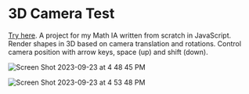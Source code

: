# 3D Camera Test

[Try here](https://camera-test.handyrandy.repl.co/). A project for my Math IA written from scratch in JavaScript. Render shapes in 3D based on camera translation and rotations. Control camera position with arrow keys, space (up) and shift (down).

  
![Screen Shot 2023-09-23 at 4 48 45 PM](https://github.com/alantensor/3D-Game-Engine-Camera-Test/assets/65095476/0d34c6de-26b9-4cca-a322-6673fd87ff40)


    
![Screen Shot 2023-09-23 at 4 53 48 PM](https://github.com/alantensor/3D-Game-Engine-Camera-Test/assets/65095476/614a1eed-396c-4081-92ac-f2e0807787ea)
